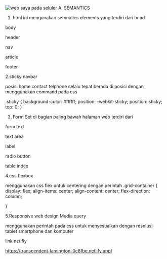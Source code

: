 ![web saya pada seluler](https://github.com/RevoU-FSSE-2/week-2-firdaussdf/assets/137057784/817de8a0-3354-4998-bcb7-15bb1304e64c)
A. SEMANTICS

1. html ini mengunakan semnatics elements yang terdiri dari
head

body

header

nav

article

footer

2.sticky navbar

posisi home contact telphone selalu tepat berada di posisi 
dengan menggunakan command pada css

.sticky {
	background-color: #ffffff;
	position: -webkit-sticky;
	position: sticky;
	top: 0;
}

3. Form Set
di bagian paling bawah halaman web terdiri dari
 
form text

text area

label

radio button

table index

4.css flexbox 

menggunakan css flex untuk centering dengan perintah
.grid-container
{ display: flex;
  align-items: center;
  align-content: center;
  flex-direction: column;

}

5.Responsive web design Media query

   menggunakan perintah pada css untuk menyesuaikan dengan resolusi tablet smartphone
   dan komputer



link netifly

https://transcendent-lamington-0c8fbe.netlify.app/
   
